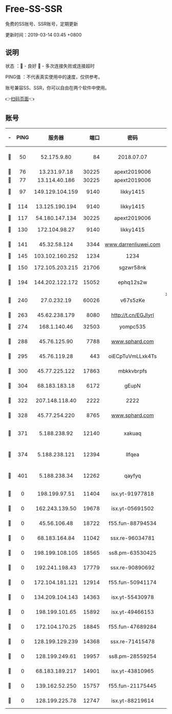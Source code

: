 # Free-SS-SSR

免费的SS账号、SSR账号，定期更新

更新时间：2019-03-14 03:45 +0800

## 说明

状态     ：🙂 - 良好 🙁 - 多次连接失败或连接超时

PING值   ：不代表真实使用中的速度，仅供参考。

账号兼容SS、SSR，你可以自由在两个软件中使用。

👉[扫码页面](https://liesauer.github.io/Free-SS-SSR/)👈

## 账号

|-|PING|服务器|端口|密码|加密方式|区域|
|:----:|:----:|:-----:|-----:|:----:|:----:|:----:|
|🙂|50|52.175.9.80|84|2018.07.07|chacha20-ietf-poly1305|HK|
|🙂|76|13.231.97.18|30225|apext2019006|chacha20|JP|
|🙂|77|13.114.40.186|30225|apext2019006|chacha20|JP|
|🙂|97|149.129.104.159|9140|likky1415|aes-256-cfb|HK|
|🙂|114|13.125.190.194|9140|likky1415|aes-256-cfb|KR|
|🙂|117|54.180.147.134|30225|apext2019006|chacha20|KR|
|🙂|130|172.104.98.27|9140|likky1415|aes-256-cfb|JP|
|🙂|141|45.32.58.124|3344|www.darrenliuwei.com|aes-256-cfb|JP|
|🙂|145|103.102.160.252|1234|1234|rc4-md5|JP|
|🙂|150|172.105.203.215|21706|sgzwr58nk|aes-256-cfb|JP|
|🙂|194|144.202.122.172|15052|ephq12s2w|aes-256-cfb|US|
|🙂|240|27.0.232.19|60026|v67s5zKe|xchacha20-ietf-poly1305|HK|
|🙂|263|45.62.238.179|8080|http://t.cn/EGJIyrl|rc4-md5|CA|
|🙂|274|168.1.140.46|32503|yompc535|aes-256-cfb|AU|
|🙂|288|45.76.125.90|7788|www.sphard.com|aes-256-cfb|AU|
|🙂|295|45.76.119.28|443|oiECpTuVmLLxk4Ts|aes-256-cfb|AU|
|🙂|300|45.77.225.122|17863|mbkkvbrpfs|aes-256-cfb|GB|
|🙂|304|68.183.183.18|6172|gEupN|aes-256-cfb|SG|
|🙂|322|207.148.118.40|2222|2222|aes-256-cfb|SG|
|🙂|328|45.77.254.220|8765|www.sphard.com|aes-256-cfb|SG|
|🙂|371|5.188.238.92|12140|xakuaq|chacha20-ietf-poly1305|BR|
|🙂|374|5.188.238.121|12394|llfqea|chacha20-ietf-poly1305|BR|
|🙂|401|5.188.238.34|12262|qayfyq|chacha20-ietf-poly1305|BR|
|🙁|0|198.199.97.51|11404|isx.yt-91977818|aes-256-cfb|US|
|🙁|0|162.243.139.50|19678|isx.yt-05691502|aes-256-cfb|US|
|🙁|0|45.56.106.48|18722|f55.fun-88794534|aes-256-cfb|US|
|🙁|0|68.183.164.84|11042|ssx.re-96034781|aes-256-cfb|US|
|🙁|0|198.199.108.105|18565|ss8.pm-63530425|aes-256-cfb|US|
|🙁|0|192.241.198.43|17779|ssx.re-90890692|aes-256-cfb|US|
|🙁|0|172.104.181.121|12914|f55.fun-50941174|aes-256-cfb|SG|
|🙁|0|134.209.104.143|14363|isx.yt-55430978|aes-256-cfb|SG|
|🙁|0|198.199.101.65|15892|isx.yt-49466153|aes-256-cfb|US|
|🙁|0|172.104.170.25|18845|f55.fun-47689284|aes-256-cfb|SG|
|🙁|0|128.199.129.239|14368|ssx.re-71415478|aes-256-cfb|SG|
|🙁|0|128.199.249.61|19957|ss8.pm-28559254|aes-256-cfb|SG|
|🙁|0|68.183.189.217|14901|isx.yt-43810965|aes-256-cfb|SG|
|🙁|0|139.162.52.250|15757|f55.fun-21175445|aes-256-cfb|SG|
|🙁|0|128.199.225.78|12747|isx.yt-88219614|aes-256-cfb|SG|
